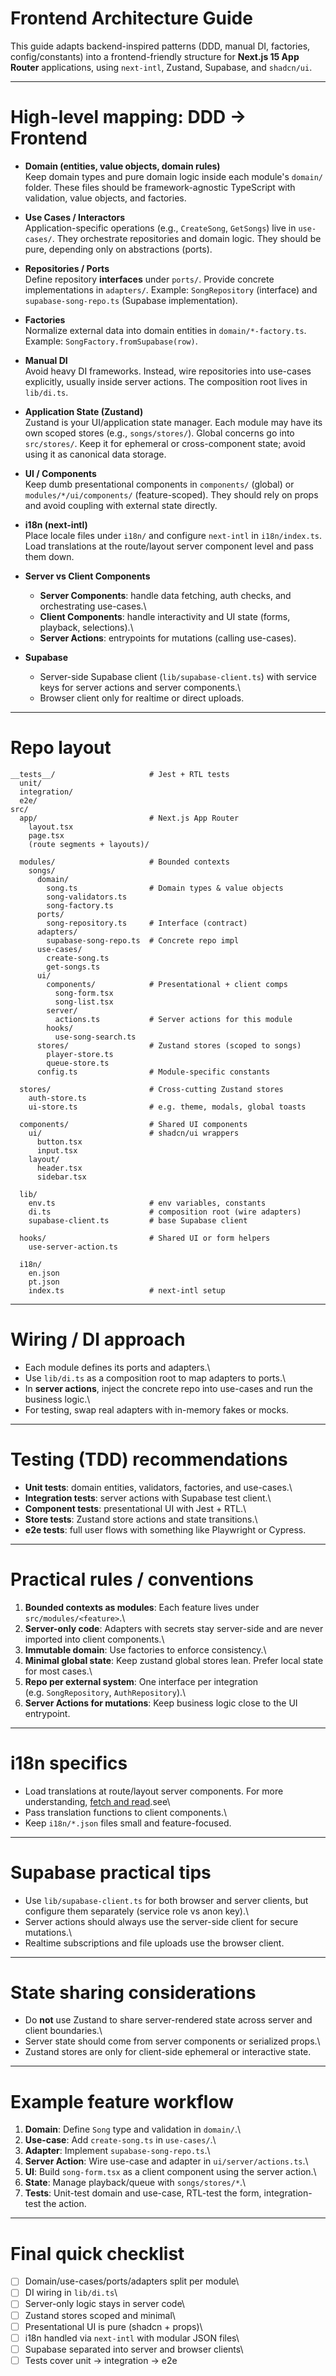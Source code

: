 # Frontend Architecture Guide

This guide adapts backend-inspired patterns (DDD, manual DI, factories,
config/constants) into a frontend-friendly structure for **Next.js 15
App Router** applications, using `next-intl`, Zustand, Supabase, and
`shadcn/ui`.

------------------------------------------------------------------------

# High-level mapping: DDD → Frontend

-   **Domain (entities, value objects, domain rules)**\
    Keep domain types and pure domain logic inside each module's
    `domain/` folder. These files should be framework-agnostic
    TypeScript with validation, value objects, and factories.

-   **Use Cases / Interactors**\
    Application-specific operations (e.g., `CreateSong`, `GetSongs`)
    live in `use-cases/`. They orchestrate repositories and domain
    logic. They should be pure, depending only on abstractions (ports).

-   **Repositories / Ports**\
    Define repository **interfaces** under `ports/`. Provide concrete
    implementations in `adapters/`. Example: `SongRepository`
    (interface) and `supabase-song-repo.ts` (Supabase implementation).

-   **Factories**\
    Normalize external data into domain entities in
    `domain/*-factory.ts`. Example: `SongFactory.fromSupabase(row)`.

-   **Manual DI**\
    Avoid heavy DI frameworks. Instead, wire repositories into use-cases
    explicitly, usually inside server actions. The composition root
    lives in `lib/di.ts`.

-   **Application State (Zustand)**\
    Zustand is your UI/application state manager. Each module may have
    its own scoped stores (e.g., `songs/stores/`). Global concerns go
    into `src/stores/`. Keep it for ephemeral or cross-component state;
    avoid using it as canonical data storage.

-   **UI / Components**\
    Keep dumb presentational components in `components/` (global) or
    `modules/*/ui/components/` (feature-scoped). They should rely on
    props and avoid coupling with external state directly.

-   **i18n (next-intl)**\
    Place locale files under `i18n/` and configure `next-intl` in
    `i18n/index.ts`. Load translations at the route/layout server
    component level and pass them down.

-   **Server vs Client Components**

    -   **Server Components**: handle data fetching, auth checks, and
        orchestrating use-cases.\
    -   **Client Components**: handle interactivity and UI state (forms,
        playback, selections).\
    -   **Server Actions**: entrypoints for mutations (calling
        use-cases).

-   **Supabase**

    -   Server-side Supabase client (`lib/supabase-client.ts`) with
        service keys for server actions and server components.\
    -   Browser client only for realtime or direct uploads.

------------------------------------------------------------------------

# Repo layout

    __tests__/                     # Jest + RTL tests
      unit/
      integration/
      e2e/
    src/
      app/                         # Next.js App Router
        layout.tsx
        page.tsx
        (route segments + layouts)/
         
      modules/                     # Bounded contexts
        songs/
          domain/
            song.ts                # Domain types & value objects
            song-validators.ts
            song-factory.ts
          ports/
            song-repository.ts     # Interface (contract)
          adapters/
            supabase-song-repo.ts  # Concrete repo impl
          use-cases/
            create-song.ts
            get-songs.ts
          ui/
            components/            # Presentational + client comps
              song-form.tsx
              song-list.tsx
            server/
              actions.ts           # Server actions for this module
            hooks/
              use-song-search.ts
          stores/                  # Zustand stores (scoped to songs)
            player-store.ts
            queue-store.ts
          config.ts                # Module-specific constants

      stores/                      # Cross-cutting Zustand stores
        auth-store.ts
        ui-store.ts                # e.g. theme, modals, global toasts

      components/                  # Shared UI components
        ui/                        # shadcn/ui wrappers
          button.tsx
          input.tsx
        layout/
          header.tsx
          sidebar.tsx

      lib/
        env.ts                     # env variables, constants
        di.ts                      # composition root (wire adapters)
        supabase-client.ts         # base Supabase client

      hooks/                       # Shared UI or form helpers
        use-server-action.ts

      i18n/
        en.json
        pt.json
        index.ts                   # next-intl setup

------------------------------------------------------------------------

# Wiring / DI approach

-   Each module defines its ports and adapters.\
-   Use `lib/di.ts` as a composition root to map adapters to ports.\
-   In **server actions**, inject the concrete repo into use-cases and
    run the business logic.\
-   For testing, swap real adapters with in-memory fakes or mocks.

------------------------------------------------------------------------

# Testing (TDD) recommendations

-   **Unit tests**: domain entities, validators, factories, and
    use-cases.\
-   **Integration tests**: server actions with Supabase test client.\
-   **Component tests**: presentational UI with Jest + RTL.\
-   **Store tests**: Zustand store actions and state transitions.\
-   **e2e tests**: full user flows with something like Playwright or
    Cypress.

------------------------------------------------------------------------

# Practical rules / conventions

1.  **Bounded contexts as modules**: Each feature lives under
    `src/modules/<feature>`.\
2.  **Server-only code**: Adapters with secrets stay server-side and are
    never imported into client components.\
3.  **Immutable domain**: Use factories to enforce consistency.\
4.  **Minimal global state**: Keep zustand global stores lean. Prefer
    local state for most cases.\
5.  **Repo per external system**: One interface per integration
    (e.g. `SongRepository`, `AuthRepository`).\
6.  **Server Actions for mutations**: Keep business logic close to the
    UI entrypoint.

------------------------------------------------------------------------

# i18n specifics

-   Load translations at route/layout server components. For more understanding, [fetch and read](https://next-intl.dev/docs/getting-started/app-router).see\
-   Pass translation functions to client components.\
-   Keep `i18n/*.json` files small and feature-focused.

------------------------------------------------------------------------

# Supabase practical tips

-   Use `lib/supabase-client.ts` for both browser and server clients,
    but configure them separately (service role vs anon key).\
-   Server actions should always use the server-side client for secure
    mutations.\
-   Realtime subscriptions and file uploads use the browser client.

------------------------------------------------------------------------

# State sharing considerations

-   Do **not** use Zustand to share server-rendered state across server
    and client boundaries.\
-   Server state should come from server components or serialized
    props.\
-   Zustand stores are only for client-side ephemeral or interactive
    state.

------------------------------------------------------------------------

# Example feature workflow

1.  **Domain**: Define `Song` type and validation in `domain/`.\
2.  **Use-case**: Add `create-song.ts` in `use-cases/`.\
3.  **Adapter**: Implement `supabase-song-repo.ts`.\
4.  **Server Action**: Wire use-case and adapter in
    `ui/server/actions.ts`.\
5.  **UI**: Build `song-form.tsx` as a client component using the server
    action.\
6.  **State**: Manage playback/queue with `songs/stores/*`.\
7.  **Tests**: Unit-test domain and use-case, RTL-test the form,
    integration-test the action.

------------------------------------------------------------------------

# Final quick checklist

-   [ ] Domain/use-cases/ports/adapters split per module\
-   [ ] DI wiring in `lib/di.ts`\
-   [ ] Server-only logic stays in server code\
-   [ ] Zustand stores scoped and minimal\
-   [ ] Presentational UI is pure (shadcn + props)\
-   [ ] i18n handled via `next-intl` with modular JSON files\
-   [ ] Supabase separated into server and browser clients\
-   [ ] Tests cover unit → integration → e2e
